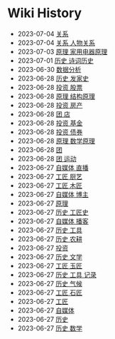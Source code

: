 # Wiki History

- 2023-07-04        [关系](/0035_关系)
- 2023-07-04        [关系 人物关系](/0036_关系_人物关系)
- 2023-07-03        [原理 家用电器原理](/0034_原理_家用电器原理)
- 2023-07-01        [历史 诗词历史](/0033_历史_诗词历史)
- 2023-06-30        [数据分析](/0032_数据分析)
- 2023-06-28        [历史 发家史](/0031_历史_发家史)
- 2023-06-28        [投资 股票](/0026_投资_股票)
- 2023-06-28        [原理 结构原理](/0024_原理_结构原理)
- 2023-06-28        [投资 房产](/0027_投资_房产)
- 2023-06-28        [团 店](/0022_团_店)
- 2023-06-28        [投资 基金](/0028_投资_基金)
- 2023-06-28        [投资 债券](/0029_投资_债券)
- 2023-06-28        [原理 数学原理](/0025_原理_数学原理)
- 2023-06-28        [团](/0023_团)
- 2023-06-28        [团 运动](/0030_团_运动)
- 2023-06-27        [自媒体 直播](/0013_自媒体_直播)
- 2023-06-27        [工匠 厨艺](/0021_工匠_厨艺)
- 2023-06-27        [工匠 木匠](/0017_工匠_木匠)
- 2023-06-27        [自媒体 博主](/0012_自媒体_博主)
- 2023-06-27        [原理](/0009_原理)
- 2023-06-27        [历史 工匠史](/0016_历史_工匠史)
- 2023-06-27        [自媒体 播客](/0014_自媒体_播客)
- 2023-06-27        [历史 工具](/0004_历史_工具)
- 2023-06-27        [历史 农耕](/0007_历史_农耕)
- 2023-06-27        [投资](/0010_投资)
- 2023-06-27        [历史 文学](/0008_历史_文学)
- 2023-06-27        [工匠 玉匠](/0019_工匠_玉匠)
- 2023-06-27        [历史 工具 记录](/0005_历史_工具_记录)
- 2023-06-27        [历史 气候](/0006_历史_气候)
- 2023-06-27        [工匠 石匠](/0018_工匠_石匠)
- 2023-06-27        [工匠](/0015_工匠)
- 2023-06-27        [自媒体](/0011_自媒体)
- 2023-06-27        [历史](/0003_历史)
- 2023-06-27        [历史 数学](/0020_历史_数学)
